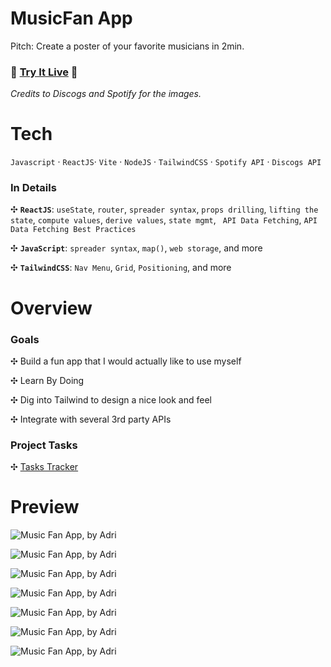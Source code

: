 # MusicFan App

Pitch: Create a poster of your favorite musicians in 2min.

### 🚀 [Try It Live](http://poster-it-app.s3-website.eu-north-1.amazonaws.com/) 🚀

_Credits to Discogs and Spotify for the images._

# Tech

`Javascript` · `ReactJS`· `Vite` · `NodeJS` · `TailwindCSS` · `Spotify API` · `Discogs API`

### In Details

✣ **`ReactJS`**: `useState`, `router`, `spreader syntax`, `props drilling`, `lifting the state`, `compute values`, `derive values`, `state mgmt`, ` API Data Fetching`, `API Data Fetching Best Practices`

✣ **`JavaScript`**: `spreader syntax`, `map()`, `web storage`, and more

✣ **`TailwindCSS`**: `Nav Menu`, `Grid`, `Positioning`, and more

# Overview

### Goals

✣ Build a fun app that I would actually like to use myself

✣ Learn By Doing

✣ Dig into Tailwind to design a nice look and feel

✣ Integrate with several 3rd party APIs

### Project Tasks

✣ [Tasks Tracker](./TASKS_LOG.md)

# Preview

![Music Fan App, by Adri](public/preview-screenshots/lowres_Screenshot%202025-05-05%20at%2018.51.58.png)

![Music Fan App, by Adri](public/preview-screenshots/lowres_Screenshot%202025-05-05%20at%2018.51.08.png)

![Music Fan App, by Adri](public/preview-screenshots/lowres_Screenshot%202025-05-05%20at%2018.44.25.png)

![Music Fan App, by Adri](public/preview-screenshots/lowres_Screenshot%202025-05-05%20at%2018.45.06.png)

![Music Fan App, by Adri](public/preview-screenshots/lowres_Screenshot%202025-05-05%20at%2018.45.21.png)

![Music Fan App, by Adri](public/preview-screenshots/lowres_Screenshot%202025-05-05%20at%2018.46.27.png)

![Music Fan App, by Adri](public/preview-screenshots/lowres_Screenshot%202025-05-05%20at%2018.46.39.png)
